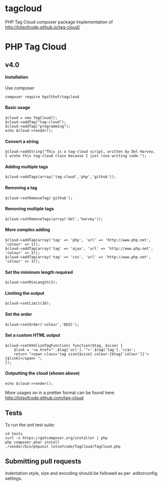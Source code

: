 tagcloud
========

PHP Tag Cloud composer package
Implementation of http://lotsofcode.github.io/tag-cloud/

# PHP Tag Cloud
## v4.0

#### Installation
Use composer
```
composer require hpolthof/tagcloud
```

#### Basic usage

	$cloud = new TagCloud();
	$cloud->addTag("tag-cloud");
	$cloud->addTag("programming");
	echo $cloud->render();

#### Convert a string

	$cloud->addString("This is a tag-cloud script, written by Del Harvey. I wrote this tag-cloud class because I just love writing code.");

#### Adding multiple tags

	$cloud->addTags(array('tag-cloud','php','github'));

#### Removing a tag

	$cloud->setRemoveTag('github');

#### Removing multiple tags

	$cloud->setRemoveTags(array('del','harvey'));

#### More complex adding

	$cloud->addTag(array('tag' => 'php', 'url' => 'http://www.php.net', 'colour' => 1));
	$cloud->addTag(array('tag' => 'ajax', 'url' => 'http://www.php.net', 'colour' => 2));
	$cloud->addTag(array('tag' => 'css', 'url' => 'http://www.php.net', 'colour' => 3));

#### Set the minimum length required

	$cloud->setMinLength(3);

#### Limiting the output
	$cloud->setLimit(10);

#### Set the order
	$cloud->setOrder('colour','DESC');

#### Set a custom HTML output

	$cloud->setHtmlizeTagFunction( function($tag, $size) {
		$link = '<a href="'.$tag['url'].'">'.$tag['tag'].'</a>';
		return "<span class='tag size{$size} colour-{$tag['colour']}'>{$link}</span> ";
	});

#### Outputting the cloud (shown above)

	echo $cloud->render();

More usages on in a prettier format can be found here: http://lotsofcode.github.com/tag-cloud

## Tests

To run the unit test suite:

```
cd tests
curl -s https://getcomposer.org/installer | php
php composer.phar install
./vendor/bin/phpunit lotsofcode/TagCloud/TagCloud.php
```

## Submitting pull requests

Indentation style, size and encoding should be followed as per .editorconfig settings.
